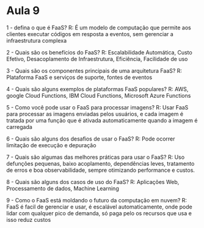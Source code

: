 # Aula 9

1 - defina o que é FaaS?
R: É um modelo de computação que permite aos clientes executar códigos em resposta a eventos, sem gerenciar a infraestrutura complexa

2 - Quais são os benefícios do FaaS?
R: Escalabilidade Automática, Custo Efetivo, Desacoplamento de Infraestrutura, Eficiência, Facilidade de uso

3 - Quais são os componentes principais de uma arquitetura FaaS?
R: Plataforma FaaS e serviços de suporte, fontes de eventos

4 - Quais são alguns exemplos de plataformas FaaS populares?
R: AWS, google Cloud Functions, IBM Cloud Functions, Microsoft Azure Functions

5 - Como você pode usar o FaaS para processar imagens?
R: Usar FaaS para processar as imagens enviadas pelos usuários, e cada imagem é tratada por uma função que é ativada automaticamente quando a imagem é carregada

6 - Quais são alguns dos desafios de usar o FaaS?
R: Pode ocorrer limitação de execução e depuração

7 - Quais são algumas das melhores práticas para usar o FaaS?
R: Uso defunções pequenas, baixo acoplamento, dependências leves, tratamento de erros e boa observabilidade, sempre otimizando performance e custos.

8 - Quais são alguns dos casos de uso do FaaS?
R: Aplicações Web, Processamento de dados, Machine Learning

9 - Como o FaaS está moldando o futuro da computação em nuvem?
R: FaaS é facil de gerenciar e usar, é escalável automaticamente, onde pode lidar com qualquer pico de demanda, só paga pelo os recursos que usa e isso reduz custos

